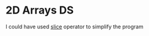 # 2D Arrays DS

I could have used [slice](https://docs.python.org/3/glossary.html#term-slice)
operator to simplify the program
